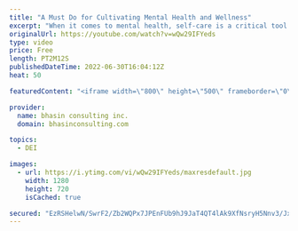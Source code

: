 ```yaml
---
title: "A Must Do for Cultivating Mental Health and Wellness"
excerpt: "When it comes to mental health, self-care is a critical tool in your wellness toolkit! Whether you’re having a good day, a so-so day or a bad day, proactively creating a self-care plan is a must do for managing your mental health.  Not sure not how to make this happen? In this video, bci’s Mental Health"
originalUrl: https://youtube.com/watch?v=wQw29IFYeds
type: video
price: Free
length: PT2M12S
publishedDateTime: 2022-06-30T16:04:12Z
heat: 50

featuredContent: "<iframe width=\"800\" height=\"500\" frameborder=\"0\" src=\"https://www.youtube.com/embed/wQw29IFYeds\" allow=\"accelerometer; autoplay; encrypted-media; gyroscope; picture-in-picture\" allowfullscreen></iframe>"

provider:
  name: bhasin consulting inc.
  domain: bhasinconsulting.com

topics:
  - DEI

images:
  - url: https://i.ytimg.com/vi/wQw29IFYeds/maxresdefault.jpg
    width: 1280
    height: 720
    isCached: true

secured: "EzRSHelwN/SwrF2/Zb2WQPx7JPEnFUb9hJ9JaT4QT4lAk9XfNsryH5Nnv3/JxwzzOfF1PS7Cre02XZ3+tyv+6EX2kWDlbHowvWwql/uHbN7tqJFdSHXyF1/6k2ebOLoMyPrfNiLBcqpGA2mDzQTZbfYmjG0oITP4BQmfH5TzeiQkHltWsvQdZ3bR7G4WXVCltS6a+7l+l3iWgWcd5ZkDXpRvcW9gdIVpRhtSjZPlIb0OTB7VoAbHvZ9HuI8IufK4ggF+keQB6QJ0968ERFebheAwODGmtPj6mr/hsOR10/MVq2WQrzSmcB+QFkbUL9apKVW1jFvms21PDTElnHvz+BwgzV/fYhlFekdaVeXEsZPynSc33bAxezLPYC5OU2xDvAUqZZ/X1fInxkHr8pNwON/NTBsMg6ygOERxPJ5rzL8=;MmRxRnmp+ua378wSwkd5IA=="
---
```


